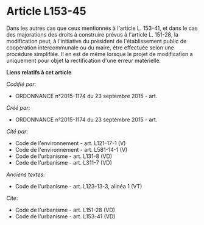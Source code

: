 # Article L153-45

Dans les autres cas que ceux mentionnés à l'article L. 153-41, et dans le cas des majorations des droits à construire prévus
à l'article L. 151-28, la modification peut, à l'initiative du président de l'établissement public de coopération
intercommunale ou du maire, être effectuée selon une procédure simplifiée. Il en est de même lorsque le projet de
modification a uniquement pour objet la rectification d'une erreur matérielle.

**Liens relatifs à cet article**

_Codifié par_:

  - ORDONNANCE n°2015-1174 du 23 septembre 2015 - art.

_Créé par_:

  - ORDONNANCE n°2015-1174 du 23 septembre 2015 - art.

_Cité par_:

  - Code de l'environnement - art. L121-17-1 (V)
  - Code de l'environnement - art. L581-14-1 (V)
  - Code de l'urbanisme - art. L131-8 (VD)
  - Code de l'urbanisme - art. L311-7 (VD)

_Anciens textes_:

  - Code de l'urbanisme - art. L123-13-3, alinéa 1  (VT)

_Cite_:

  - Code de l'urbanisme - art. L151-28 (VD)
  - Code de l'urbanisme - art. L153-41 (VD)
